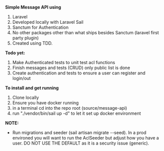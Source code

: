 **Simple Message API using**
1. Laravel 
2. Developed locally with Laravel Sail
3. Sanctum for Authentication
4. No other packages other than what ships besides Sanctum (laravel first party plugin)
5. Created using TDD.

**Todo yet:**
1. Make Authenticated tests to unit test acl functions
2. Finish messages and tests (CRUD) only public list is done
3. Create authentication and tests to ensure a user can register and login/out


**To install and get running**
1. Clone locally
2. Ensure you have docker running
3. in a terminal cd into the repo root (source/message-api)
4. run "./vendor/bin/sail up -d" to let it set up docker environment

**NOTE:**
* Run migrations and seeder (sail artisan migrate --seed). In a prod environed you will want to run the AclSeeder but adjust how you have a user. DO NOT USE THE DEFAULT as it is a security issue (generic).
